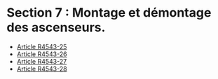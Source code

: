 # Section 7 : Montage et démontage des ascenseurs. &#13;
&#13;
&#13;
&#13;
&#13;


* [Article R4543-25](./LEGIARTI000019940043.md)
* [Article R4543-26](./LEGIARTI000019940040.md)
* [Article R4543-27](./LEGIARTI000019940038.md)
* [Article R4543-28](./LEGIARTI000019940035.md)

